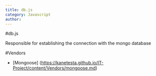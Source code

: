 ```yaml
---
title: db.js
category: Javascript
author:
---
```



#db.js

Responsible for establishing the connection with the mongo database

#Vendors
* [Mongoose] (https://kanetesta.github.io/IT-Project/content/Vendors/mongoose.md)